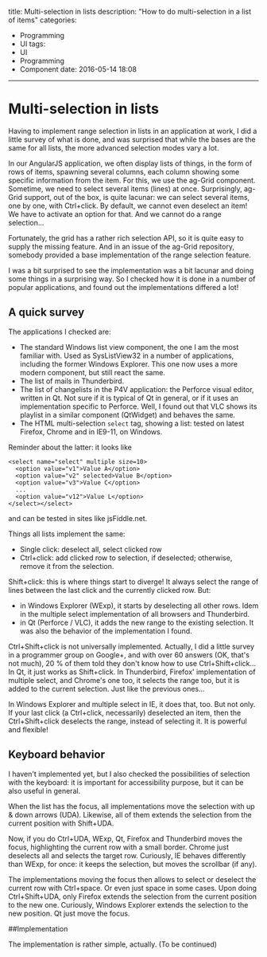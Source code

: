 title: Multi-selection in lists
description: "How to do multi-selection in a list of items"
categories:
- Programming
- UI
tags:
- UI
- Programming
- Component
date: 2016-05-14 18:08
---

# Multi-selection in lists

Having to implement range selection in lists in an application at work, I did a little survey of what is done, and was surprised that while the bases are the same for all lists, the more advanced selection modes vary a lot.

<!-- more -->

In our AngularJS application, we often display lists of things, in the form of rows of items, spawning several columns, each column showing some specific information from the item.
For this, we use the ag-Grid component.
Sometime, we need to select several items (lines) at once.
Surprisingly, ag-Grid support, out of the box, is quite lacunar: we can select several items, one by one, with Ctrl+click.
By default, we cannot even deselect an item! We have to activate an option for that.
And we cannot do a range selection...

Fortunately, the grid has a rather rich selection API, so it is quite easy to supply the missing feature.
And in an issue of the ag-Grid repository, somebody provided a base implementation of the range selection feature.

I was a bit surprised to see the implementation was a bit lacunar and doing some things in a surprising way. So I checked how it is done in a number of popular applications, and found out the implementations differed a lot!

 ## A quick survey

The applications I checked are:
- The standard Windows list view component, the one I am the most familiar with. Used as SysListView32 in a number of applications, including the former Windows Explorer. This one now uses a more modern component, but still react the same.
- The list of mails in Thunderbird.
- The list of changelists in the P4V application: the Perforce visual editor, written in Qt. Not sure if it is typical of Qt in general, or if it uses an implementation specific to Perforce. Well, I found out that VLC shows its playlist in a similar component (QtWidget) and behaves the same.
- The HTML multi-selection `select` tag, showing a list: tested on latest Firefox, Chrome and in IE9-11, on Windows.

Reminder about the latter: it looks like
```
<select name="select" multiple size=10>
  <option value="v1">Value A</option>
  <option value="v2" selected>Value B</option>
  <option value="v3">Value C</option>
  ...
  <option value="v12">Value L</option>
</select></select>
```
and can be tested in sites like jsFiddle.net.

Things all lists implement the same:
- Single click: deselect all, select clicked row
- Ctrl+click: add clicked row to selection, if deselected; otherwise, remove it from the selection.

Shift+click: this is where things start to diverge! It always select the range of lines between the last click and the currently clicked row. But:
- in Windows Explorer (WExp), it starts by deselecting all other rows. Idem in the multiple select implementation of all browsers and Thunderbird.
- in Qt (Perforce / VLC), it adds the new range to the existing selection. It was also the behavior of the implementation I found.

Ctrl+Shift+click is not universally implemented. Actually, I did a little survey in a programmer group on Google+, and with over 60 answers (OK, that's not much), 20 % of them told they don't know how to use Ctrl+Shift+click...
In Qt, it just works as Shift+click.
In Thunderbird, Firefox' implementation of multiple select, and Chrome's one too, it selects the range too, but it is added to the current selection. Just like the previous ones...

In Windows Explorer and multiple select in IE, it does that, too. But not only. If your last click (a Ctrl+click, necessarily) deselected an item, then the Ctrl+Shift+click deselects the range, instead of selecting it.
It is powerful and flexible!

## Keyboard behavior

I haven't implemented yet, but I also checked the possibilities of selection with the keyboard: it is important for accessibility purpose, but it can be also useful in general.

When the list has the focus, all implementations move the selection with up & down arrows (UDA).
Likewise, all of them extends the selection from the current position with Shift+UDA.

Now, if you do Ctrl+UDA, WExp, Qt, Firefox and Thunderbird moves the focus, highlighting the current row with a small border.
Chrome just deselects all and selects the target row.
Curiously, IE behaves differently than WExp, for once: it keeps the selection, but moves the scrollbar (if any).

The implementations moving the focus then allows to select or deselect the current row with Ctrl+space. Or even just space in some cases.
Upon doing Ctrl+Shift+UDA, only Firefox extends the selection from the current position to the new one.
Curiously, Windows Explorer extends the selection to the new position.
Qt just move the focus.

##Implementation

The implementation is rather simple, actually.
(To be continued)

